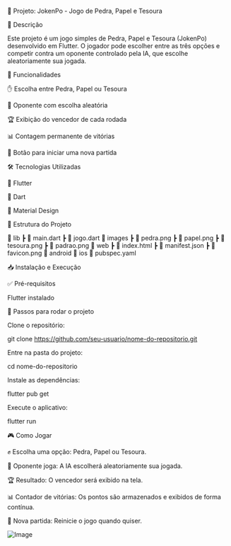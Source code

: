 📌 Projeto: JokenPo - Jogo de Pedra, Papel e Tesoura

🚀 Descrição

Este projeto é um jogo simples de Pedra, Papel e Tesoura (JokenPo) desenvolvido em Flutter. O jogador pode escolher entre as três opções e competir contra um oponente controlado pela IA, que escolhe aleatoriamente sua jogada.

🎯 Funcionalidades

✋ Escolha entre Pedra, Papel ou Tesoura

🤖 Oponente com escolha aleatória

🏆 Exibição do vencedor de cada rodada

📊 Contagem permanente de vitórias

🔄 Botão para iniciar uma nova partida

🛠 Tecnologias Utilizadas

🎯 Flutter

💎 Dart

🎨 Material Design

📂 Estrutura do Projeto

📂 lib
 ┣ 📜 main.dart
 ┣ 📜 jogo.dart
📂 images
 ┣ 📜 pedra.png
 ┣ 📜 papel.png
 ┣ 📜 tesoura.png
 ┣ 📜 padrao.png
📂 web
 ┣ 📜 index.html
 ┣ 📜 manifest.json
 ┣ 📜 favicon.png
📂 android
📂 ios
📜 pubspec.yaml

📥 Instalação e Execução

✅ Pré-requisitos

Flutter instalado

📌 Passos para rodar o projeto

Clone o repositório:

git clone https://github.com/seu-usuario/nome-do-repositorio.git

Entre na pasta do projeto:

cd nome-do-repositorio

Instale as dependências:

flutter pub get

Execute o aplicativo:

flutter run

🎮 Como Jogar

✊ Escolha uma opção: Pedra, Papel ou Tesoura.

🤖 Oponente joga: A IA escolherá aleatoriamente sua jogada.

🏆 Resultado: O vencedor será exibido na tela.

📊 Contador de vitórias: Os pontos são armazenados e exibidos de forma contínua.

🔄 Nova partida: Reinicie o jogo quando quiser.

![Image](https://github.com/user-attachments/assets/feb8d33d-fabc-4022-a5c2-3b1c20f66df6)
